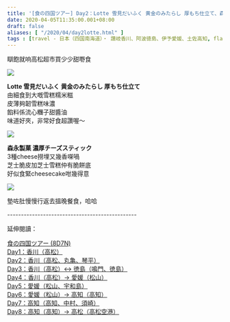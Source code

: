 ```yaml
---
title: '[食の四国ツアー] Day2：Lotte 雪見だいふく 黄金のみたらし 厚もち仕立て、森永製菓 濃厚チーズスティック'
date: 2020-04-05T11:35:00.001+08:00
draft: false
aliases: [ "/2020/04/day2lotte.html" ]
tags : [travel - 日本（四国南海道）・ 讚岐香川、阿波徳島、伊予愛媛、土佐高知, flavor - 螞蟻族]
---
```


瞓飽就响高松超市買少少甜嘢食  

![](/images/shikoku2j.jpg)

**Lotte 雪見だいふく 黄金のみたらし 厚もち仕立て**  
由細食到大嘅雪糕糯米糍  
皮薄夠韌雪糕味濃  
餡料係流心糰子甜醬油  
味道好夾，非常好食超讚喔～  

![](/images/shikoku2j1.jpg)

**森永製菓 濃厚チーズスティック**  
3種cheese撈埋又幾香㗎喎  
芝士脆皮加芝士雪糕仲有脆餅底  
好似食緊cheesecake咁幾得意  

![](/images/shikoku2j2.jpg)

墊咗肚慢慢行返去搵晚餐食，哈哈  
  
  
\-----------------------------------------------  
  

延伸閱讀：

[食の四国ツアー (8D7N)](https://www.hidie.net/2020/05/8d7n.html)  
[Day1：香川（高松）](https://www.hidie.net/2017/08/day1.html)  
[Day2：香川（高松、丸亀、琴平）](https://www.hidie.net/2017/08/day2.html)  
[Day3：香川（高松）↔ 徳島（鳴門、徳島）](https://www.hidie.net/2017/08/day3.html)  
[Day4：香川（高松）→ 愛媛（松山）](https://www.hidie.net/2017/08/day4.html)  
[Day5：愛媛（松山、宇和島）](https://www.hidie.net/2017/08/day5.html)  
[Day6：愛媛（松山）→ 高知（高知）](https://www.hidie.net/2017/08/day6.html)  
[Day7：高知（高知、中村、須崎）](https://www.hidie.net/2017/08/day7.html)  
[Day8：高知（高知）→ 高松（高松空港）](https://www.hidie.net/2017/08/day8.html)